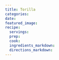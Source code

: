 ```yaml
---
title: Torilla
categories:
date:
featured_image:
recipe:
  servings:
  prep:
  cook:
  ingredients_markdown:
  directions_markdown:
---
```

